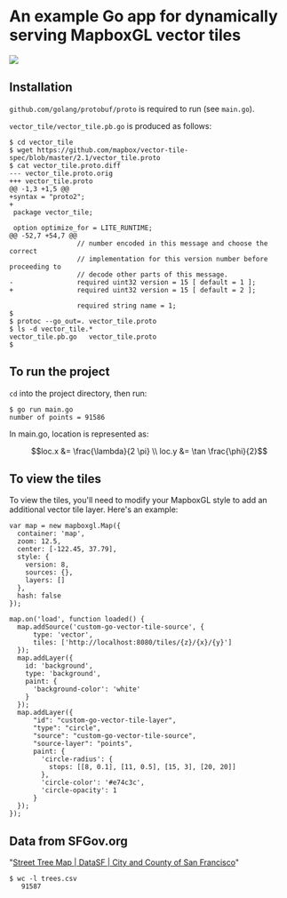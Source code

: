 # An example Go app for dynamically serving MapboxGL vector tiles

![](https://cloud.githubusercontent.com/assets/583385/16578797/4cbf4d8a-4251-11e6-9f4c-75820d220405.png)


## Installation

```github.com/golang/protobuf/proto``` is required to run (see ```main.go```).

```vector_tile/vector_tile.pb.go``` is produced as follows:

```console
$ cd vector_tile
$ wget https://github.com/mapbox/vector-tile-spec/blob/master/2.1/vector_tile.proto
$ cat vector_tile.proto.diff
--- vector_tile.proto.orig
+++ vector_tile.proto
@@ -1,3 +1,5 @@
+syntax = "proto2";
+
 package vector_tile;
 
 option optimize_for = LITE_RUNTIME;
@@ -52,7 +54,7 @@
                 // number encoded in this message and choose the correct
                 // implementation for this version number before proceeding to
                 // decode other parts of this message.
-                required uint32 version = 15 [ default = 1 ];
+                required uint32 version = 15 [ default = 2 ];
 
                 required string name = 1;
$
$ protoc --go_out=. vector_tile.proto
$ ls -d vector_tile.*
vector_tile.pb.go	vector_tile.proto
$
```

## To run the project

`cd` into the project directory, then run:

```console
$ go run main.go
number of points = 91586
```

In main.go, location is represented as:

```math
loc.x &= \frac{\lambda}{2 \pi} \\
loc.y &= \tan \frac{\phi}{2}
```



## To view the tiles

To view the tiles, you'll need to modify your MapboxGL style to add an additional vector tile layer. Here's an example:

```
var map = new mapboxgl.Map({
  container: 'map',
  zoom: 12.5,
  center: [-122.45, 37.79],
  style: {
    version: 8,
    sources: {},
    layers: []
  },
  hash: false
});

map.on('load', function loaded() {
  map.addSource('custom-go-vector-tile-source', {
      type: 'vector',
      tiles: ['http://localhost:8080/tiles/{z}/{x}/{y}']
  });
  map.addLayer({
    id: 'background',
    type: 'background',
    paint: {
      'background-color': 'white'
    }
  });
  map.addLayer({
      "id": "custom-go-vector-tile-layer",
      "type": "circle",
      "source": "custom-go-vector-tile-source",
      "source-layer": "points",
      paint: {
        'circle-radius': {
          stops: [[8, 0.1], [11, 0.5], [15, 3], [20, 20]]
        },
        'circle-color': '#e74c3c',
        'circle-opacity': 1
      }
  });
});
```

## Data from SFGov.org

"[Street Tree Map | DataSF | City and County of San Francisco](https://data.sfgov.org/City-Infrastructure/Street-Tree-Map/337t-q2b4)"

```console
$ wc -l trees.csv 
   91587
```
